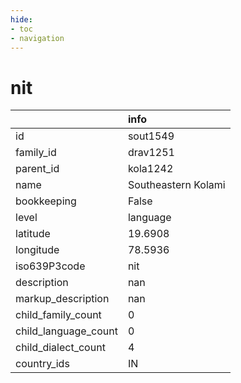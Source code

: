 ```yaml
---
hide:
- toc
- navigation
---
```

# nit
|                      | info                |
|:---------------------|:--------------------|
| id                   | sout1549            |
| family_id            | drav1251            |
| parent_id            | kola1242            |
| name                 | Southeastern Kolami |
| bookkeeping          | False               |
| level                | language            |
| latitude             | 19.6908             |
| longitude            | 78.5936             |
| iso639P3code         | nit                 |
| description          | nan                 |
| markup_description   | nan                 |
| child_family_count   | 0                   |
| child_language_count | 0                   |
| child_dialect_count  | 4                   |
| country_ids          | IN                  |